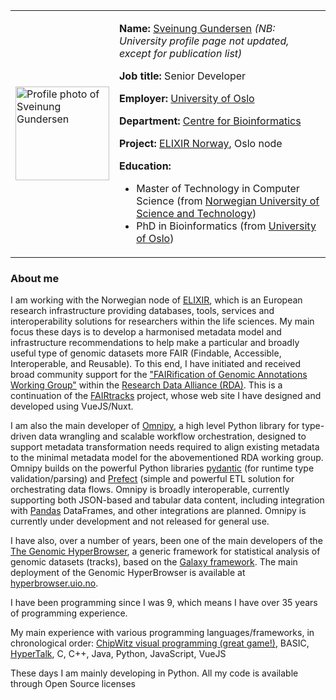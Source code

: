 
<table>
  <tr>
    <td>
      <img src="https://raw.githubusercontent.com/fairtracks/fairtracks.net/master/assets/images/team/sveinung-gundersen-big.png" alt="Profile photo of Sveinung Gundersen" height="150" width="150">
    </td>
    <td>
    
**Name:** [Sveinung Gundersen](https://www.mn.uio.no/ifi/english/people/adm/sveinugu/index.html) *(NB: University profile page not updated, except for publication list)*

**Job title:** Senior Developer

**Employer:** [University of Oslo](https://www.uio.no/english/index.html)

**Department:** [Centre for Bioinformatics](https://www.mn.uio.no/sbi/english/people/)

**Project:** [ELIXIR Norway](https://elixir.no/), Oslo node

**Education:**
- Master of Technology in Computer Science (from [Norwegian University of Science and Technology](https://www.ntnu.edu/))
- PhD in Bioinformatics (from [University of Oslo](https://www.uio.no/english/index.html))
    </td>
  </tr>
</table>

### About me

I am working with the Norwegian node of [ELIXIR](https://elixir-europe.org/), which is an European research infrastructure providing databases, tools, services and interoperability solutions for researchers within the life sciences. My main focus these days is to develop a harmonised metadata model and infrastructure recommendations to help make a particular and broadly useful type of genomic datasets more FAIR (Findable, Accessible, Interoperable, and Reusable). To this end, I have initiated and received broad community support for the ["FAIRification of Genomic Annotations Working Group"](https://www.rd-alliance.org/groups/fairification-of-genomic-annotations-wg/forum/topic/fairification-of-genomic-annotations-wg-case-statement/) within the [Research Data Alliance (RDA)](https://www.rd-alliance.org/). This is a continuation of the [FAIRtracks](https://fairtracks.net) project, whose web site I have designed and developed using VueJS/Nuxt.

I am also the main developer of [Omnipy](https://github.com/fairtracks/omnipy), a high level Python library for type-driven data wrangling and scalable workflow orchestration, designed to support metadata transformation needs required to align existing metadata to the minimal metadata model for the abovementioned RDA working group. Omnipy builds on the powerful Python libraries [pydantic](https://docs.pydantic.dev) (for runtime type validation/parsing) and [Prefect](https://prefect.io) (simple and powerful ETL solution for orchestrating data flows. Omnipy is broadly interoperable, currently supporting both JSON-based and tabular data content, including integration with [Pandas](https://pandas.pydata.org/) DataFrames, and other integrations are planned. Omnipy is currently under development and not released for general use.

I have also, over a number of years, been one of the main developers of the [The Genomic HyperBrowser](https://github.com/hyperbrowser/genomic-hyperbrowser), a generic framework for statistical analysis of genomic datasets (tracks), based on the [Galaxy framework](https://usegalaxy.org). The main deployment of the Genomic HyperBrowser is available at [hyperbrowser.uio.no](https://hyperbrowser.uio.no).

I have been programming since I was 9, which means I have over 35 years of programming experience. 

My main experience with various programming languages/frameworks, in chronological order: [ChipWitz visual programming (great game!)](https://emulate-in-browser.macintoshrepository.org/?macmodel=2&disk1=9121_chipwits_plus.dsk&disk2=9121_chipwits_plus.dsk&r), BASIC, [HyperTalk](https://en.wikipedia.org/wiki/HyperTalk), C, C++, Java, Python, JavaScript, VueJS

These days I am mainly developing in Python. All my code is available through Open Source licenses

